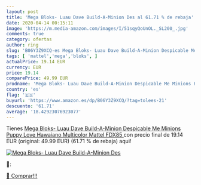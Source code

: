 ```yaml
---
layout: post
title: 'Mega Bloks- Luau Dave Build-A-Minion Des al 61.71 % de rebaja'
date: 2020-04-14 00:15:11
image: 'https://m.media-amazon.com/images/I/51sqyQoUnOL._SL200_.jpg'
comments: true
category: ofertas
author: ring
slug: 'B06Y3Z9XCQ-es Mega Bloks- Luau Dave Build-A-Minion Despicable Me Minions...'
tags: [ 'mattel','mega','bloks', ]
actualPrice: 19.14 EUR
currency: EUR
price: 19.14
comparePrice: 49.99 EUR
prodname: 'Mega Bloks- Luau Dave Build-A-Minion Despicable Me Minions Puppy Love Hawaiano  Multicolor  Mattel FDX85 '
country: 'es'
flag: '🇪🇸'
buyurl: 'https://www.amazon.es/dp/B06Y3Z9XCQ/?tag=tolees-21'
descuento: '61.71'
average: '18.42923076923077'
---
```


Tienes [Mega Bloks- Luau Dave Build-A-Minion Despicable Me Minions Puppy Love Hawaiano  Multicolor  Mattel FDX85 ](https://www.amazon.es/dp/B06Y3Z9XCQ/?tag=tolees-21) con precio final de  19.14 EUR (original: 49.99 EUR) (61.71 %  de rebaja) aqui!

[![Mega Bloks- Luau Dave Build-A-Minion Des](https://m.media-amazon.com/images/I/51sqyQoUnOL._SL200_.jpg)](https://www.amazon.es/dp/B06Y3Z9XCQ/?tag=tolees-21)

🔎:


[🛒 Comprar!!!](https://www.amazon.es/dp/B06Y3Z9XCQ/?tag=tolees-21)
